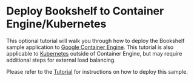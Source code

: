 # Deploy Bookshelf to Container Engine/Kubernetes

This optional tutorial will walk you through how to deploy the Bookshelf sample application to [Google Container Engine](https://cloud.google.com/container-engine/). This tutorial is also applicable to [Kubernetes](http://kubernetes.io/) outside of Container Engine, but may require additional steps for external load balancing.

Please refer to the [Tutorial](https://cloud.google.com/java/tutorials/bookshelf-on-container-engine) for instructions on how to deploy this sample.
